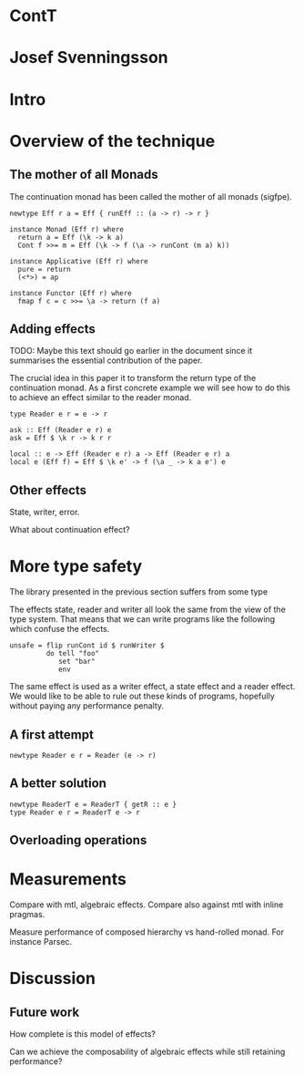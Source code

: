 # ContT
# Josef Svenningsson
#

# Intro

# Overview of the technique

## The mother of all Monads

The continuation monad has been called the mother of all monads (sigfpe).

~~~ {.haskell}
newtype Eff r a = Eff { runEff :: (a -> r) -> r }

instance Monad (Eff r) where
  return a = Eff (\k -> k a)
  Cont f >>= m = Eff (\k -> f (\a -> runCont (m a) k))

instance Applicative (Eff r) where
  pure = return
  (<*>) = ap

instance Functor (Eff r) where
  fmap f c = c >>= \a -> return (f a)
~~~

## Adding effects

TODO: Maybe this text should go earlier in the document since it summarises the
essential contribution of the paper.

The crucial idea in this paper it to transform the return type of the
continuation monad. As a first concrete example we will see how to do
this to achieve an effect similar to the reader monad.

~~~ {.haskell}
type Reader e r = e -> r

ask :: Eff (Reader e r) e
ask = Eff $ \k r -> k r r

local :: e -> Eff (Reader e r) a -> Eff (Reader e r) a
local e (Eff f) = Eff $ \k e' -> f (\a _ -> k a e') e
~~~

## Other effects

State, writer, error.

What about continuation effect?

# More type safety

The library presented in the previous section suffers from some type 

The effects state, reader and writer all look the same from the view
of the type system. That means that we can write programs like the
following which confuse the effects.

~~~ {.haskell}
unsafe = flip runCont id $ runWriter $
         do tell "foo"
            set "bar"
            env
~~~

The same effect is used as a writer effect, a state effect and a
reader effect. We would like to be able to rule out these kinds of
programs, hopefully without paying any performance penalty.

## A first attempt

~~~ {.haskell}
newtype Reader e r = Reader (e -> r)
~~~

## A better solution

~~~{.haskell}
newtype ReaderT e = ReaderT { getR :: e }
type Reader e r = ReaderT e -> r
~~~

## Overloading operations

# Measurements

Compare with mtl, algebraic effects. Compare also against mtl with inline
pragmas.

Measure performance of composed hierarchy vs hand-rolled monad. For
instance Parsec.

# Discussion

## Future work

How complete is this model of effects?

Can we achieve the composability of algebraic effects while still
retaining performance?
